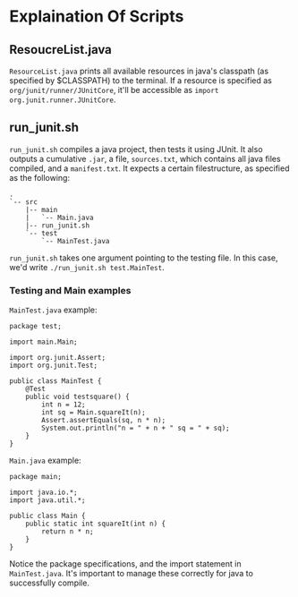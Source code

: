 # Explaination Of Scripts

## ResoucreList.java

`ResourceList.java` prints all available resources in java's classpath (as specified by $CLASSPATH) to the terminal. If a resource is specified as `org/junit/runner/JUnitCore`, it'll be accessible as `import org.junit.runner.JUnitCore`. 

## run_junit.sh

`run_junit.sh` compiles a java project, then tests it using JUnit. It also outputs a cumulative `.jar`, a file, `sources.txt`, which contains all java files compiled, and a `manifest.txt`. It expects a certain filestructure, as specified as the following:

```
.
`-- src
    |-- main
    |   `-- Main.java
    |-- run_junit.sh
    `-- test
        `-- MainTest.java
```

`run_junit.sh` takes one argument pointing to the testing file. In this case, we'd write `./run_junit.sh test.MainTest`. 

### Testing and Main examples
`MainTest.java` example:

```python=
package test;

import main.Main;

import org.junit.Assert;
import org.junit.Test;

public class MainTest {
    @Test
    public void testsquare() {
        int n = 12;
        int sq = Main.squareIt(n);
        Assert.assertEquals(sq, n * n);
        System.out.println("n = " + n + " sq = " + sq);
    }
}
```

`Main.java` example:

```python=
package main;

import java.io.*;
import java.util.*;

public class Main {
    public static int squareIt(int n) {
        return n * n;
    }
}
```

Notice the package specifications, and the import statement in `MainTest.java`. It's important to manage these correctly for java to successfully compile.


